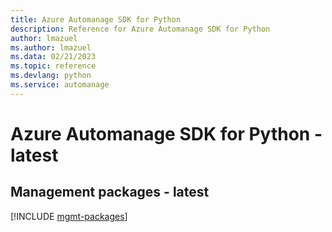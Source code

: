 ```yaml
---
title: Azure Automanage SDK for Python
description: Reference for Azure Automanage SDK for Python
author: lmazuel
ms.author: lmazuel
ms.data: 02/21/2023
ms.topic: reference
ms.devlang: python
ms.service: automanage
---
```

# Azure Automanage SDK for Python - latest

## Management packages - latest
[!INCLUDE [mgmt-packages](automanage-mgmt-index.md)]